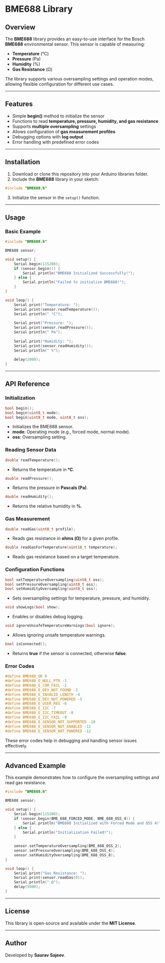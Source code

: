 # BME688 Library

## Overview
The **BME688** library provides an easy-to-use interface for the Bosch **BME688** environmental sensor. This sensor is capable of measuring:
- **Temperature** (°C)
- **Pressure** (Pa)
- **Humidity** (%)
- **Gas Resistance** (Ω)

The library supports various oversampling settings and operation modes, allowing flexible configuration for different use cases.

---

## Features
- Simple **begin()** method to initialize the sensor
- Functions to read **temperature, pressure, humidity, and gas resistance**
- Supports **multiple oversampling** settings
- Allows configuration of **gas measurement profiles**
- Debugging options with **log output**
- Error handling with predefined error codes

---

## Installation
1. Download or clone this repository into your Arduino libraries folder.
2. Include the **BME688** library in your sketch:

```cpp
#include "BME688.h"
```

3. Initialize the sensor in the `setup()` function.

---

## Usage
### Basic Example
```cpp
#include "BME688.h"

BME688 sensor;

void setup() {
    Serial.begin(115200);
    if (sensor.begin()) {
        Serial.println("BME688 Initialized Successfully!");
    } else {
        Serial.println("Failed to initialize BME688!");
    }
}

void loop() {
    Serial.print("Temperature: ");
    Serial.print(sensor.readTemperature());
    Serial.println(" °C");
    
    Serial.print("Pressure: ");
    Serial.print(sensor.readPressure());
    Serial.println(" Pa");
    
    Serial.print("Humidity: ");
    Serial.print(sensor.readHumidity());
    Serial.println(" %");
    
    delay(2000);
}
```

---

## API Reference
### **Initialization**
```cpp
bool begin();
bool begin(uint8_t mode);
bool begin(uint8_t mode, uint8_t oss);
```
- Initializes the BME688 sensor.
- **mode**: Operating mode (e.g., forced mode, normal mode).
- **oss**: Oversampling setting.

### **Reading Sensor Data**
```cpp
double readTemperature();
```
- Returns the temperature in **°C**.

```cpp
double readPressure();
```
- Returns the pressure in **Pascals (Pa)**.

```cpp
double readHumidity();
```
- Returns the relative humidity in **%**.

### **Gas Measurement**
```cpp
double readGas(uint8_t profile);
```
- Reads gas resistance in **ohms (Ω)** for a given profile.

```cpp
double readGasForTemperature(uint16_t temperature);
```
- Reads gas resistance based on a target temperature.

### **Configuration Functions**
```cpp
bool setTemperatureOversampling(uint8_t oss);
bool setPressureOversampling(uint8_t oss);
bool setHumidityOversampling(uint8_t oss);
```
- Sets oversampling settings for temperature, pressure, and humidity.

```cpp
void showLogs(bool show);
```
- Enables or disables debug logging.

```cpp
void ignoreUnsafeTemperatureWarnings(bool ignore);
```
- Allows ignoring unsafe temperature warnings.

```cpp
bool isConnected();
```
- Returns **true** if the sensor is connected, otherwise **false**.

### **Error Codes**
```cpp
#define BME688_OK 0
#define BME688_E_NULL_PTR -1
#define BME688_E_COM_FAIL -2
#define BME688_E_DEV_NOT_FOUND -3
#define BME688_E_INVALID_LENGTH -4
#define BME688_E_DEV_NOT_POWERED -5
#define BME688_E_USER_REG -6
#define BME688_E_I2C -7
#define BME688_E_I2C_TIMEOUT -8
#define BME688_E_I2C_FAIL -9
#define BME688_E_SENSOR_NOT_SUPPORTED -10
#define BME688_E_SENSOR_NOT_ENABLED -11
#define BME688_E_SENSOR_NOT_POWERED -12
```
These error codes help in debugging and handling sensor issues effectively.

---

## Advanced Example
This example demonstrates how to configure the oversampling settings and read gas resistance.

```cpp
#include "BME688.h"

BME688 sensor;

void setup() {
    Serial.begin(115200);
    if (sensor.begin(BME_688_FORCED_MODE, BME_688_OSS_4)) {
        Serial.println("BME688 Initialized with Forced Mode and OSS 4!");
    } else {
        Serial.println("Initialization Failed!");
    }
    
    sensor.setTemperatureOversampling(BME_688_OSS_2);
    sensor.setPressureOversampling(BME_688_OSS_4);
    sensor.setHumidityOversampling(BME_688_OSS_8);
}

void loop() {
    Serial.print("Gas Resistance: ");
    Serial.print(sensor.readGas(0));
    Serial.println(" Ω");
    delay(5000);
}
```

---

## License
This library is open-source and available under the **MIT License**.

---

## Author
Developed by **Saurav Sajeev**.

